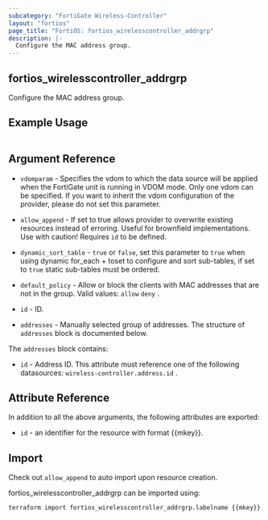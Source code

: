 ```yaml
---
subcategory: "FortiGate Wireless-Controller"
layout: "fortios"
page_title: "FortiOS: fortios_wirelesscontroller_addrgrp"
description: |-
  Configure the MAC address group.
---
```


## fortios_wirelesscontroller_addrgrp
Configure the MAC address group.

## Example Usage

```hcl

```

## Argument Reference
* `vdomparam` - Specifies the vdom to which the data source will be applied when the FortiGate unit is running in VDOM mode. Only one vdom can be specified. If you want to inherit the vdom configuration of the provider, please do not set this parameter.
* `allow_append` - If set to true allows provider to overwrite existing resources instead of erroring. Useful for brownfield implementations. Use with caution! Requires `id` to be defined.
* `dynamic_sort_table` - `true` or `false`, set this parameter to `true` when using dynamic for_each + toset to configure and sort sub-tables, if set to `true` static sub-tables must be ordered.

* `default_policy` - Allow or block the clients with MAC addresses that are not in the group. Valid values: `allow` `deny` .
* `id` - ID.
* `addresses` - Manually selected group of addresses. The structure of `addresses` block is documented below.

The `addresses` block contains:

* `id` - Address ID. This attribute must reference one of the following datasources: `wireless-controller.address.id` .

## Attribute Reference

In addition to all the above arguments, the following attributes are exported:
* `id` - an identifier for the resource with format {{mkey}}.

## Import

Check out `allow_append` to auto import upon resource creation.

fortios_wirelesscontroller_addrgrp can be imported using:
```sh
terraform import fortios_wirelesscontroller_addrgrp.labelname {{mkey}}
```
